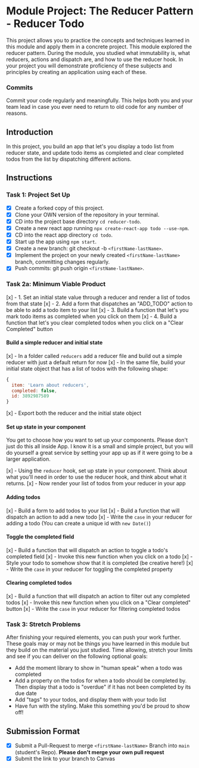 # Module Project: The Reducer Pattern - Reducer Todo

This project allows you to practice the concepts and techniques learned in this module and apply them in a concrete project. This module explored the reducer pattern. During the module, you studied what immutability is, what reducers, actions and dispatch are, and how to use the reducer hook. In your project you will demonstrate proficiency of these subjects and principles by creating an application using each of these.

### Commits

Commit your code regularly and meaningfully. This helps both you and your team lead in case you ever need to return to old code for any number of reasons.

## Introduction

In this project, you build an app that let's you display a todo list from reducer state, and update todo items as completed and clear completed todos from the list by dispatching different actions.

## Instructions

### Task 1: Project Set Up

- [x] Create a forked copy of this project.
- [x] Clone your OWN version of the repository in your terminal.
- [x] CD into the project base directory `cd reducer-todo`.
- [x] Create a new react app running `npx create-react-app todo --use-npm`.
- [x] CD into the react app directory `cd todo`.
- [x] Start up the app using `npm start`.
- [x] Create a new branch: git checkout -b `<firstName-lastName>`.
- [x] Implement the project on your newly created `<firstName-lastName>` branch, committing changes regularly.
- [x] Push commits: git push origin `<firstName-lastName>`.

### Task 2a: Minimum Viable Product

[x] - 1. Set an initial state value through a reducer and render a list of todos from that state
[x] - 2. Add a form that dispatches an "ADD_TODO" action to be able to add a todo item to your list
[x] - 3. Build a function that let's you mark todo items as completed when you click on them
[x] - 4. Build a function that let's you clear completed todos when you click on a "Clear Completed" button

#### Build a simple reducer and initial state

[x] - In a folder called `reducers` add a reducer file and build out a simple reducer with just a default return for now
[x] - In the same file, build your initial state object that has a list of todos with the following shape:

```js
{
  item: 'Learn about reducers',
  completed: false,
  id: 3892987589
}
```

[x] - Export both the reducer and the initial state object

#### Set up state in your component

You get to choose how you want to set up your components. Please don't just do this all inside App. I know it is a small and simple project, but you will do yourself a great service by setting your app up as if it were going to be a larger application.

[x] - Using the `reducer` hook, set up state in your component. Think about what you'll need in order to use the reducer hook, and think about what it returns.
[x] - Now render your list of todos from your reducer in your app

#### Adding todos

[x] - Build a form to add todos to your list
[x] - Build a function that will dispatch an action to add a new todo
[x] - Write the `case` in your reducer for adding a todo (You can create a unique id with `new Date()`)

#### Toggle the completed field

[x] - Build a function that will dispatch an action to toggle a todo's completed field
[x] - Invoke this new function when you click on a todo
[x] - Style your todo to somehow show that it is completed (be creative here!)
[x] - Write the `case` in your reducer for toggling the completed property

#### Clearing completed todos

[x] - Build a function that will dispatch an action to filter out any completed todos
[x] - Invoke this new function when you click on a "Clear completed" button
[x] - Write the `case` in your reducer for filtering completed todos

### Task 3: Stretch Problems

After finishing your required elements, you can push your work further. These goals may or may not be things you have learned in this module but they build on the material you just studied. Time allowing, stretch your limits and see if you can deliver on the following optional goals:

- Add the moment library to show in "human speak" when a todo was completed
- Add a property on the todos for when a todo should be completed by. Then display that a todo is "overdue" if it has not been completed by its due date
- Add "tags" to your todos, and display them with your todo list
- Have fun with the styling. Make this something you'd be proud to show off!

## Submission Format
* [x] Submit a Pull-Request to merge `<firstName-lastName>` Branch into `main` (student's  Repo). **Please don't merge your own pull request**
* [x] Submit the link to your branch to Canvas
